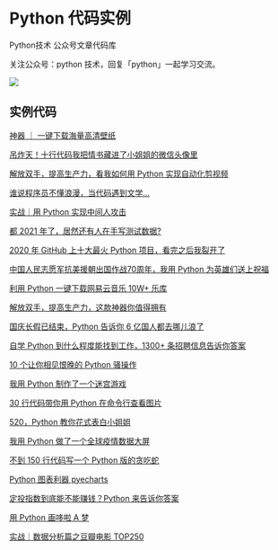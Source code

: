 # Python 代码实例

Python技术 公众号文章代码库

关注公众号：python 技术，回复「python」一起学习交流。

![](http://favorites.ren/assets/images/python.jpg)

## 实例代码

[神器 ｜ 一键下载海量高清壁纸](https://github.com/JustDoPython/python-examples/tree/master/doudou/2021-09-28-wallpaper)

[吊炸天！十行代码我把情书藏进了小姐姐的微信头像里](https://github.com/JustDoPython/python-examples/tree/master/doudou/2021-09-08-text-img)

[解放双手，提高生产力，看我如何用 Python 实现自动化剪视频](https://github.com/JustDoPython/python-examples/tree/master/doudou/2021-06-30-pyautogui)

[谁说程序员不懂浪漫，当代码遇到文学...](https://github.com/JustDoPython/python-examples/tree/master/doudou/2021-03-09-programmer-romance)

[实战｜用 Python 实现中间人攻击](https://github.com/JustDoPython/python-examples/tree/master/doudou/2021-02-08-mitmproxy)

[都 2021 年了，居然还有人在手写测试数据?](https://github.com/JustDoPython/python-examples/tree/master/doudou/2021-01-10-fake-data)

[2020 年 GitHub 上十大最火 Python 项目，看完之后我裂开了](https://github.com/JustDoPython/python-examples/tree/master/doudou/2021-01-02-GitHub-Python-Top10)

[中国人民志愿军抗美援朝出国作战70周年，我用 Python 为英雄们送上祝福](https://github.com/JustDoPython/python-examples/tree/master/doudou/2020-11-10-resisting-us-aid-korea)

[利用 Python 一键下载网易云音乐 10W+ 乐库](https://github.com/JustDoPython/python-examples/tree/master/doudou/2020-11-02-163-music)

[解放双手，提高生产力，这款神器你值得拥有](https://github.com/JustDoPython/python-examples/tree/master/doudou/2020-10-20-appium)

[国庆长假已结束，Python 告诉你 6 亿国人都去哪儿浪了](https://github.com/JustDoPython/python-examples/tree/master/doudou/2020-10-13-national-day)

[自学 Python 到什么程度能找到工作，1300+ 条招聘信息告诉你答案](https://github.com/JustDoPython/python-examples/tree/master/doudou/2020-07-13-lagou)

[10 个让你相见恨晚的 Python 骚操作](https://github.com/JustDoPython/python-examples/tree/master/doudou/2020-06-19-skills)

[我用 Python 制作了一个迷宫游戏](https://github.com/JustDoPython/python-examples/tree/master/doudou/2020-06-12-maze)

[30 行代码带你用 Python 在命令行查看图片](https://github.com/JustDoPython/python-examples/tree/master/doudou/2020-05-17-character-drawing)

[520，Python 教你花式表白小姐姐](https://github.com/JustDoPython/python-examples/tree/master/doudou/2020-05-17-520)

[我用 Python 做了一个全球疫情数据大屏](https://github.com/JustDoPython/python-examples/tree/master/doudou/2020-04-20-epidemic-big-screen)

[不到 150 行代码写一个 Python 版的贪吃蛇](https://github.com/JustDoPython/python-examples/tree/master/doudou/2020-04-04-greedy-snake)

[Python 图表利器 pyecharts](https://github.com/JustDoPython/python-examples/tree/master/doudou/2020-03-27-pyechars)

[定投指数到底能不能赚钱？Python 来告诉你答案](https://github.com/JustDoPython/python-examples/tree/master/doudou/2020-03-27-found)

[用 Python 画哆啦 A 梦](https://github.com/JustDoPython/python-examples/tree/master/doudou/2020-03-27-duo-la-a-meng)

[实战｜数据分析篇之豆瓣电影 TOP250](https://github.com/JustDoPython/python-examples/tree/master/doudou/2020-02-20-douban-movie-top250)